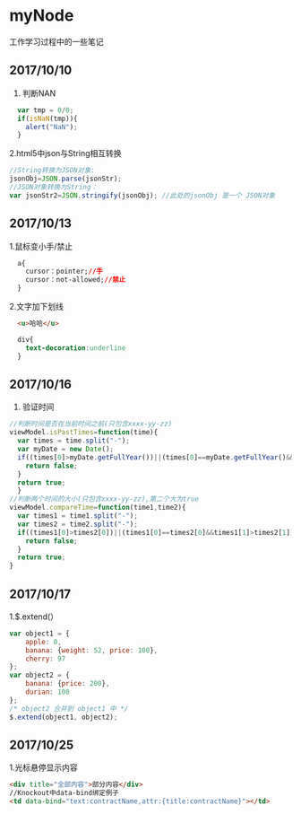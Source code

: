 # myNode
工作学习过程中的一些笔记

## 2017/10/10
1. 判断NAN
```javascript
  var tmp = 0/0; 
  if(isNaN(tmp)){ 
    alert("NaN"); 
  }
```
2.html5中json与String相互转换
```javascript
//String转换为JSON对象:
jsonObj=JSON.parse(jsonStr);
//JSON对象转换为String：
var jsonStr2=JSON.stringify(jsonObj); //此处的jsonObj 是一个 JSON对象
```
## 2017/10/13
1.鼠标变小手/禁止
```css
  a{
    cursor：pointer;//手
    cursor：not-allowed;//禁止
  }
```
2.文字加下划线
```html
  <u>哈哈</u>
```
```css
  div{
    text-decoration:underline
  } 
```

## 2017/10/16
1. 验证时间
```javascript
//判断时间是否在当前时间之前(只包含xxxx-yy-zz)
viewModel.isPastTimes=function(time){
  var times = time.split("-");
  var myDate = new Date();
  if((times[0]>myDate.getFullYear())||(times[0]==myDate.getFullYear()&&times[1]>(myDate.getMonth()+1))||(times[0]==myDate.getFullYear()&&times[1]==(myDate.getMonth()+1)&&times[2]>myDate.getDate())){
    return false;
  }
  return true;
  }
//判断两个时间的大小(只包含xxxx-yy-zz),第二个大为true
viewModel.compareTime=function(time1,time2){
  var times1 = time1.split("-");
  var times2 = time2.split("-");
  if((times1[0]>times2[0])||(times1[0]==times2[0]&&times1[1]>times2[1])||(times1[0]==times2[0]&&times1[1]==times2[1]&&times1[2]>times2[2])){
    return false;
  }
  return true;
}
```
## 2017/10/17
1.$.extend(）
```javascript
var object1 = {
    apple: 0,
    banana: {weight: 52, price: 100},
    cherry: 97
};
var object2 = {
    banana: {price: 200},
    durian: 100
};
/* object2 合并到 object1 中 */
$.extend(object1, object2);
```
## 2017/10/25
1.光标悬停显示内容
```html
<div title="全部内容">部分内容</div>
//Knockout中data-bind绑定例子
<td data-bind="text:contractName,attr:{title:contractName}"></td>
```
